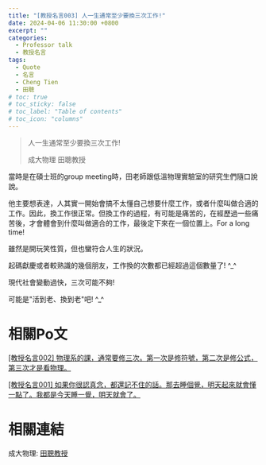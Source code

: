 ```yaml
---
title: "[教授名言003] 人一生通常至少要換三次工作!"
date: 2024-04-06 11:30:00 +0800
excerpt: ""
categories: 
  - Professor talk
  - 教授名言
tags:
  - Quote
  - 名言
  - Cheng Tien
  - 田聰
# toc: true
# toc_sticky: false
# toc_label: "Table of contents"
# toc_icon: "columns"
---
```


> 人一生通常至少要換三次工作!
>
> 成大物理 田聰教授

當時是在碩士班的group meeting時，田老師跟低溫物理實驗室的研究生們隨口說說。

他主要想表達，人其實一開始會搞不太懂自己想要什麼工作，或者什麼叫做合適的工作。因此，換工作很正常。但換工作的過程，有可能是痛苦的，在經歷過一些痛苦後，才會體會到什麼叫做適合的工作，最後定下來在一個位置上。For a long time!

雖然是開玩笑性質，但也蠻符合人生的狀況。

起碼獻慶或者較熟識的幾個朋友，工作換的次數都已經超過這個數量了! ^_^

現代社會變動過快，三次可能不夠!

可能是"活到老、換到老"吧! ^_^

# 相關Po文

[[教授名言002] 物理系的課，通常要修三次。第一次是修符號，第二次是修公式，第三次才是看物理。](https://hsienching.github.io/2024/04/04/Professor-Talk-002/)

[[教授名言001] 如果你很認真念，都還記不住的話。那去睡個覺，明天起來就會懂一點了。我都是今天睡一覺，明天就會了。](https://hsienching.github.io/2024/04/03/Professor-Talk-001/)

# 相關連結

成大物理: [田聰教授](https://www.phys.ncku.edu.tw/committees-detail/95/)
